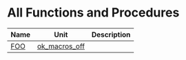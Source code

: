 # All Functions and Procedures


| Name | Unit | Description |
|---|---|---|
| [FOO](ok_macros_off.md#FOO) | [ok_macros_off](ok_macros_off.md) |   |
